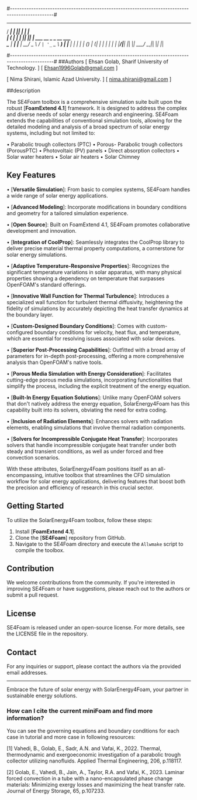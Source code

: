 #------------------------------------------------------------------------------------------------#

   _____ ______ _  _   ______                    
  / ____|  ____| || | |  ____|                   
 | (___ | |__  | || |_| |__ ___   __ _ _ __ ___  
  \___ \|  __| |__   _|  __/ _ \ / _` | '_ ` _ \ 
  ____) | |____   | | | | | (_) | (_| | | | | | |
 |_____/|______|  |_| |_|  \___/ \__,_|_| |_| |_|
                                                 
#------------------------------------------------------------------------------------------------#
##Authors
[                 Ehsan Golab, Sharif University of Technology.                                  ]
[                           Ehsan1996Golab@gmail.com                                             ]                

[                 Nima Shirani, Islamic Azad University.                                         ]
[                           nima.shirani@gmail.com                                               ] 

##description

The SE4Foam toolbox is a comprehensive simulation suite built upon the robust [**FoamExtend 4.1**] framework. It is designed to address the complex and diverse needs of solar energy research and engineering. SE4Foam extends the capabilities of conventional simulation tools, allowing for the detailed modeling and analysis of a broad spectrum of solar energy systems, including but not limited to:

•	Parabolic trough collectors (PTC)
•	Porous- Parabolic trough collectors (PorousPTC)
•	Photovoltaic (PV) panels
•	Direct absorption collectors
•	Solar water heaters
•	Solar air heaters
•	Solar Chimney

## Key Features
•	[**Versatile Simulation**]: From basic to complex systems, SE4Foam handles a wide range of solar energy applications.

•	[**Advanced Modeling**]: Incorporate modifications in boundary conditions and geometry for a tailored simulation experience.

•	[**Open Source**]: Built on FoamExtend 4.1, SE4Foam promotes collaborative development and innovation.

•	[**Integration of CoolProp**]: Seamlessly integrates the CoolProp library to deliver precise material thermal property computations, a cornerstone for solar energy simulations.

•	[**Adaptive Temperature-Responsive Properties**]: Recognizes the significant temperature variations in solar apparatus, with many physical properties showing a dependency on temperature that surpasses OpenFOAM's standard offerings.

•	[**Innovative Wall Function for Thermal Turbulence**]: Introduces a specialized wall function for turbulent thermal diffusivity, heightening the fidelity of simulations by accurately depicting the heat transfer dynamics at the boundary layer.

•	[**Custom-Designed Boundary Conditions**]: Comes with custom-configured boundary conditions for velocity, heat flux, and temperature, which are essential for resolving issues associated with solar devices.

•	[**Superior Post-Processing Capabilities**]: Outfitted with a broad array of parameters for in-depth post-processing, offering a more comprehensive analysis than OpenFOAM's native tools.

•	[**Porous Media Simulation with Energy Consideration**]: Facilitates cutting-edge porous media simulations, incorporating functionalities that simplify the process, including the explicit treatment of the energy equation.

•	[**Built-In Energy Equation Solutions**]: Unlike many OpenFOAM solvers that don't natively address the energy equation, SolarEnergy4Foam has this capability built into its solvers, obviating the need for extra coding.

•	[**Inclusion of Radiation Elements**]: Enhances solvers with radiation elements, enabling simulations that involve thermal radiation components.

•	[**Solvers for Incompressible Conjugate Heat Transfer**]: Incorporates solvers that handle incompressible conjugate heat transfer under both steady and transient conditions, as well as under forced and free convection scenarios.

With these attributes, SolarEnergy4Foam positions itself as an all-encompassing, intuitive toolbox that streamlines the CFD simulation workflow for solar energy applications, delivering features that boost both the precision and efficiency of research in this crucial sector.


## Getting Started
To utilize the SolarEnergy4Foam toolbox, follow these steps:

1. Install [**FoamExtend 4.1**].
2. Clone the [**SE4Foam**] repository from GitHub.
3. Navigate to the SE4Foam directory and execute the `Allwmake` script to compile the toolbox.

## Contribution
We welcome contributions from the community. If you're interested in improving SE4Foam or have suggestions, please reach out to the authors or submit a pull request.

## License
SE4Foam is released under an open-source license. For more details, see the LICENSE file in the repository.

## Contact
For any inquiries or support, please contact the authors via the provided email addresses.

---

Embrace the future of solar energy with SolarEnergy4Foam, your partner in sustainable energy solutions.



### How can I cite the current miniFoam and find more information?

You can see the governing equations and boundary conditions for each case in tutorial and more case in following resources:

[1] Vahedi, B., Golab, E., Sadr, A.N. and Vafai, K., 2022. Thermal, thermodynamic and exergoeconomic investigation of a parabolic trough collector utilizing nanofluids. Applied Thermal Engineering, 206, p.118117.

[2] Golab, E., Vahedi, B., Jain, A., Taylor, R.A. and Vafai, K., 2023. Laminar forced convection in a tube with a nano-encapsulated phase change materials: Minimizing exergy losses and maximizing the heat transfer rate. Journal of Energy Storage, 65, p.107233.


